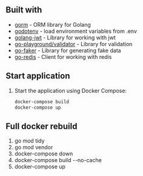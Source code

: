## Built with

* [gorm](https://gorm.io/docs/index.html) - ORM library for Golang
* [godotenv](https://github.com/joho/godotenv) - load environment variables from .env
* [golang-jwt](https://github.com/golang-jwt/jwt) - Library for working with jwt
* [go-playground/validator](https://github.com/go-playground/validator) - Library for validation
* [go-faker](https://github.com/go-faker/faker) - Library for generating fake data
* [go-redis](https://github.com/redis/go-redis) - Client for working with redis
## Start application

1. Start the application using Docker Compose:

    ```sh
    docker-compose build
    docker-compose up
    ```

## Full docker rebuild
1) go mod tidy
2) go mod vendor
3) docker-compose down
4) docker-compose build --no-cache
5) docker-compose up